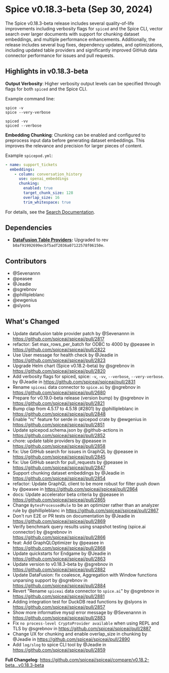 # Spice v0.18.3-beta (Sep 30, 2024)

The Spice v0.18.3-beta release includes several quality-of-life improvements including verbosity flags for `spiced` and the Spice CLI, vector search over larger documents with support for chunking dataset embeddings, and multiple performance enhancements. Additionally, the release includes several bug fixes, dependency updates, and optimizations, including updated table providers and significantly improved GitHub data connector performance for issues and pull requests.

## Highlights in v0.18.3-beta

**Output Verbosity**: Higher verbosity output levels can be specified through flags for both `spiced` and the Spice CLI.

Example command line:

```shell
spice -v
spice --very-verbose

spiced -vv
spiced --verbose
```

**Embedding Chunking**: Chunking can be enabled and configured to preprocess input data before generating dataset embeddings. This improves the relevance and precision for larger pieces of content.

Example `spicepod.yml`:

```yaml
- name: support_tickets
  embeddings:
    - column: conversation_history
      use: openai_embeddings
      chunking:
        enabled: true
        target_chunk_size: 128
        overlap_size: 16
        trim_whitespace: true
```

For details, see the [Search Documentation](https://docs.spiceai.org/features/search).

## Dependencies

- **[DataFusion Table Providers](<(https://github.com/datafusion-contrib/datafusion-table-providers)>):** Upgraded to rev `b0af91992699ecbf5adf2036a07122578f06150e`.

## Contributors

- @Sevenannn
- @peasee
- @Jeadie
- @sgrebnov
- @phillipleblanc
- @ewgenius
- @slyons

## What's Changed

- Update datafusion table provider patch by @Sevenannn in https://github.com/spiceai/spiceai/pull/2817
- refactor: Set max_rows_per_batch for ODBC to 4000 by @peasee in https://github.com/spiceai/spiceai/pull/2822
- Use User message for health check by @Jeadie in https://github.com/spiceai/spiceai/pull/2823
- Upgrade Helm chart (Spice v0.18.2-beta) by @sgrebnov in https://github.com/spiceai/spiceai/pull/2820
- Add verbosity flags for spiced, spice: `-v`, `-vv`, `--verbose`, `--very-verbose`. by @Jeadie in https://github.com/spiceai/spiceai/pull/2831
- Rename `spiceai` data connector to `spice.ai` by @sgrebnov in https://github.com/spiceai/spiceai/pull/2680
- Prepare for v0.19.0-beta release (version bump) by @sgrebnov in https://github.com/spiceai/spiceai/pull/2821
- Bump clap from 4.5.17 to 4.5.18 (#2801) by @phillipleblanc in https://github.com/spiceai/spiceai/pull/2848
- Enable "rc" feature for serde in spicepod crate by @ewgenius in https://github.com/spiceai/spiceai/pull/2851
- Update spicepod.schema.json by @github-actions in https://github.com/spiceai/spiceai/pull/2852
- chore: update table providers by @peasee in https://github.com/spiceai/spiceai/pull/2858
- fix: Use GitHub search for issues in GraphQL by @peasee in https://github.com/spiceai/spiceai/pull/2845
- fix: Use GitHub search for pull_requests by @peasee in https://github.com/spiceai/spiceai/pull/2847
- Support chunking dataset embeddings by @Jeadie in https://github.com/spiceai/spiceai/pull/2854
- refactor: Update GraphQL client to be more robust for filter push down by @peasee in https://github.com/spiceai/spiceai/pull/2864
- docs: Update accelerator beta criteria by @peasee in https://github.com/spiceai/spiceai/pull/2865
- Change `BytesProcessedRule` to be an optimizer rather than an analyzer rule by @phillipleblanc in https://github.com/spiceai/spiceai/pull/2867
- Don't run E2E or PR tests on documentation by @Jeadie in https://github.com/spiceai/spiceai/pull/2869
- Verify benchmark query results using snapshot testing (spice.ai connector) by @sgrebnov in https://github.com/spiceai/spiceai/pull/2866
- feat: Add GraphQLOptimizer by @peasee in https://github.com/spiceai/spiceai/pull/2868
- Update quickstarts for Endgame by @Jeadie in https://github.com/spiceai/spiceai/pull/2863
- Update version to v0.18.3-beta by @sgrebnov in https://github.com/spiceai/spiceai/pull/2882
- Update DataFusion: fix coalesce, Aggregation with Window functions unparsing support by @sgrebnov in https://github.com/spiceai/spiceai/pull/2884
- Revert "Rename `spiceai` data connector to `spice.ai`" by @sgrebnov in https://github.com/spiceai/spiceai/pull/2881
- Adding integration test for DuckDB read functions by @slyons in https://github.com/spiceai/spiceai/pull/2857
- Show more informative mysql error message by @Sevenannn in https://github.com/spiceai/spiceai/pull/2883
- Fix `no process-level CryptoProvider available` when using REPL and TLS by @sgrebnov in https://github.com/spiceai/spiceai/pull/2887
- Change UX for chunking and enable overlap_size in chunking by @Jeadie in https://github.com/spiceai/spiceai/pull/2890
- Add `log/slog` to spice CLI tool by @Jeadie in https://github.com/spiceai/spiceai/pull/2859

**Full Changelog**: https://github.com/spiceai/spiceai/compare/v0.18.2-beta...v0.18.3-beta
